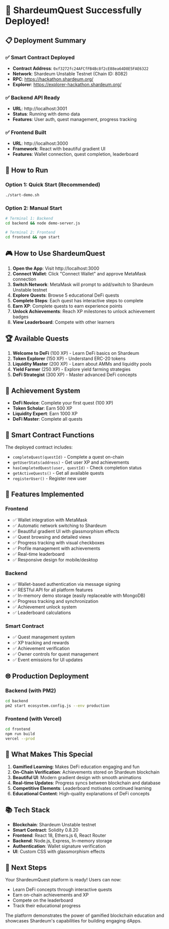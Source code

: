 # 🎉 ShardeumQuest Successfully Deployed!

## 📋 Deployment Summary

### ✅ Smart Contract Deployed
- **Contract Address**: `0xf3272fc24AFCfFB4Bc8f2cE88ea64D8E5FAE6322`
- **Network**: Shardeum Unstable Testnet (Chain ID: 8082)
- **RPC**: https://hackathon.shardeum.org/
- **Explorer**: https://explorer-hackathon.shardeum.org/

### ✅ Backend API Ready
- **URL**: http://localhost:3001
- **Status**: Running with demo data
- **Features**: User auth, quest management, progress tracking

### ✅ Frontend Built
- **URL**: http://localhost:3000
- **Framework**: React with beautiful gradient UI
- **Features**: Wallet connection, quest completion, leaderboard

## 🚀 How to Run

### Option 1: Quick Start (Recommended)
```bash
./start-demo.sh
```

### Option 2: Manual Start
```bash
# Terminal 1: Backend
cd backend && node demo-server.js

# Terminal 2: Frontend  
cd frontend && npm start
```

## 🎮 How to Use ShardeumQuest

1. **Open the App**: Visit http://localhost:3000
2. **Connect Wallet**: Click "Connect Wallet" and approve MetaMask connection
3. **Switch Network**: MetaMask will prompt to add/switch to Shardeum Unstable testnet
4. **Explore Quests**: Browse 5 educational DeFi quests
5. **Complete Steps**: Each quest has interactive steps to complete
6. **Earn XP**: Complete quests to earn experience points
7. **Unlock Achievements**: Reach XP milestones to unlock achievement badges
8. **View Leaderboard**: Compete with other learners

## 🏆 Available Quests

1. **Welcome to DeFi** (100 XP) - Learn DeFi basics on Shardeum
2. **Token Explorer** (150 XP) - Understand ERC-20 tokens  
3. **Liquidity Master** (200 XP) - Learn about AMMs and liquidity pools
4. **Yield Farmer** (250 XP) - Explore yield farming strategies
5. **DeFi Strategist** (300 XP) - Master advanced DeFi concepts

## 🎯 Achievement System

- **DeFi Novice**: Complete your first quest (100 XP)
- **Token Scholar**: Earn 500 XP
- **Liquidity Expert**: Earn 1000 XP  
- **DeFi Master**: Complete all quests

## 🔧 Smart Contract Functions

The deployed contract includes:
- `completeQuest(questId)` - Complete a quest on-chain
- `getUserStats(address)` - Get user XP and achievements
- `hasCompletedQuest(user, questId)` - Check completion status
- `getActiveQuests()` - Get all available quests
- `registerUser()` - Register new user

## 📱 Features Implemented

### Frontend
- ✅ Wallet integration with MetaMask
- ✅ Automatic network switching to Shardeum
- ✅ Beautiful gradient UI with glassmorphism effects
- ✅ Quest browsing and detailed views
- ✅ Progress tracking with visual checkboxes
- ✅ Profile management with achievements
- ✅ Real-time leaderboard
- ✅ Responsive design for mobile/desktop

### Backend
- ✅ Wallet-based authentication via message signing
- ✅ RESTful API for all platform features
- ✅ In-memory demo storage (easily replaceable with MongoDB)
- ✅ Progress tracking and synchronization
- ✅ Achievement unlock system
- ✅ Leaderboard calculations

### Smart Contract
- ✅ Quest management system
- ✅ XP tracking and rewards
- ✅ Achievement verification
- ✅ Owner controls for quest management
- ✅ Event emissions for UI updates

## 🌐 Production Deployment

### Backend (with PM2)
```bash
cd backend
pm2 start ecosystem.config.js --env production
```

### Frontend (with Vercel)
```bash
cd frontend
npm run build
vercel --prod
```

## 🎨 What Makes This Special

1. **Gamified Learning**: Makes DeFi education engaging and fun
2. **On-Chain Verification**: Achievements stored on Shardeum blockchain
3. **Beautiful UI**: Modern gradient design with smooth animations
4. **Real-time Updates**: Progress syncs between blockchain and database
5. **Competitive Elements**: Leaderboard motivates continued learning
6. **Educational Content**: High-quality explanations of DeFi concepts

## 📚 Tech Stack

- **Blockchain**: Shardeum Unstable testnet
- **Smart Contract**: Solidity 0.8.20
- **Frontend**: React 18, Ethers.js 6, React Router
- **Backend**: Node.js, Express, In-memory storage
- **Authentication**: Wallet signature verification
- **UI**: Custom CSS with glassmorphism effects

## 🎯 Next Steps

Your ShardeumQuest platform is ready! Users can now:
- Learn DeFi concepts through interactive quests
- Earn on-chain achievements and XP
- Compete on the leaderboard
- Track their educational progress

The platform demonstrates the power of gamified blockchain education and showcases Shardeum's capabilities for building engaging dApps.